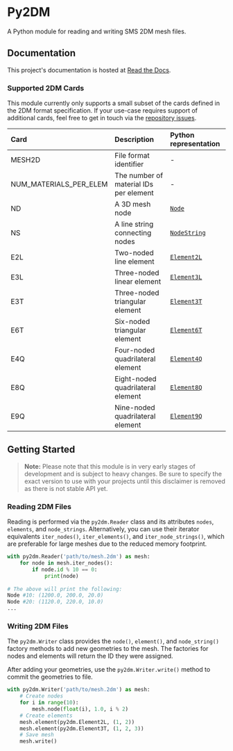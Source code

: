# Py2DM

A Python module for reading and writing SMS 2DM mesh files.

## Documentation

This project's documentation is hosted at [Read the Docs](https://py2dm.readthedocs.io/en/latest/).

### Supported 2DM Cards

This module currently only supports a small subset of the cards defined in the 2DM format specification. If your use-case requires support of additional cards, feel free to get in touch via the [repository issues](https://github.com/leonhard-s/Py2DM/issues).

| Card                   | Description                            | Python representation                                                            |
|:-----------------------|:---------------------------------------|:---------------------------------------------------------------------------------|
| MESH2D                 | File format identifier                 | -                                                                                |
| NUM_MATERIALS_PER_ELEM | The number of material IDs per element | -                                                                                |
| ND                     | A 3D mesh node                         | [`Node`](https://py2dm.readthedocs.io/en/latest/api.html#py2dm.Node)             |
| NS                     | A line string connecting nodes         | [`NodeString`](https://py2dm.readthedocs.io/en/latest/api.html#py2dm.NodeString) |
| E2L                    | Two-noded line element                 | [`Element2L`](https://py2dm.readthedocs.io/en/latest/api.html#py2dm.Element2L)   |
| E3L                    | Three-noded linear element             | [`Element3L`](https://py2dm.readthedocs.io/en/latest/api.html#py2dm.Element3L)   |
| E3T                    | Three-noded triangular element         | [`Element3T`](https://py2dm.readthedocs.io/en/latest/api.html#py2dm.Element3T)   |
| E6T                    | Six-noded triangular element           | [`Element6T`](https://py2dm.readthedocs.io/en/latest/api.html#py2dm.Element6T)   |
| E4Q                    | Four-noded quadrilateral element       | [`Element4Q`](https://py2dm.readthedocs.io/en/latest/api.html#py2dm.Element4Q)   |
| E8Q                    | Eight-noded quadrilateral element      | [`Element8Q`](https://py2dm.readthedocs.io/en/latest/api.html#py2dm.Element8Q)   |
| E9Q                    | Nine-noded quadrilateral element       | [`Element9Q`](https://py2dm.readthedocs.io/en/latest/api.html#py2dm.Element9Q)   |

## Getting Started

> **Note:** Please note that this module is in very early stages of development and is subject to heavy changes. Be sure to specify the exact version to use with your projects until this disclaimer is removed as there is not stable API yet.

### Reading 2DM Files

Reading is performed via the `py2dm.Reader` class and its attributes `nodes`, `elements`, and `node_strings`. Alternatively, you can use their iterator equivalents `iter_nodes()`, `iter_elements()`, and `iter_node_strings()`, which are preferable for large meshes due to the reduced memory footprint.

```py
with py2dm.Reader('path/to/mesh.2dm') as mesh:
    for node in mesh.iter_nodes():
        if node.id % 10 == 0:
            print(node)
            
# The above will print the following:
Node #10: (1200.0, 200.0, 20.0)
Node #20: (1120.0, 220.0, 10.0)
...
```

### Writing 2DM Files

The `py2dm.Writer` class provides the `node()`, `element()`, and `node_string()` factory methods to add new geometries to the mesh. The factories for nodes and elements will return the ID they were assigned.

After adding your geometries, use the `py2dm.Writer.write()` method to commit the geometries to file.

```py
with py2dm.Writer('path/to/mesh.2dm') as mesh:
    # Create nodes
    for i in range(10):
        mesh.node(float(i), 1.0, i % 2)
    # Create elements
    mesh.element(py2dm.Element2L, (1, 2))
    mesh.element(py2dm.Element3T, (1, 2, 3))
    # Save mesh
    mesh.write()
```
